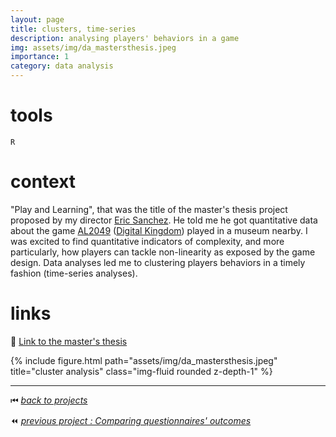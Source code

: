```yaml
---
layout: page
title: clusters, time-series
description: analysing players' behaviors in a game
img: assets/img/da_mastersthesis.jpeg
importance: 1
category: data analysis
---
```


# tools

`R`

# context

"Play and Learning", that was the title of the master's thesis project proposed by my director [Eric Sanchez](https://www.linkedin.com/in/sanchezeric/). He told me he got quantitative data about the game [AL2049](https://www.alimentarium.org/fr/activities/al2049-lescape-game-de-lalimentarium) ([Digital Kingdom](https://digitalkingdom.ch/projet/al-2049/)) played in a museum nearby. I was excited to find quantitative indicators of complexity, and more particularly, how players can tackle non-linearity as exposed by the game design. Data analyses led me to clustering players behaviors in a timely fashion (time-series analyses).

# links

📖 [Link to the master's thesis](https://tecfaetu.unige.ch/etu-maltt/baldur/rioja0/memoire/al2049_maltt_kr_20240906.pdf)

<div class="row">
    <div class="col-sm mt-3 mt-md-0">
        {% include figure.html path="assets/img/da_mastersthesis.jpeg" title="cluster analysis" class="img-fluid rounded z-depth-1" %}
    </div>
</div>

______

⏮ [*back to projects*](./..)

<!-- ⏩ [*next project : Astral Chamber*](./../vg_astralchamber) -->

⏪ [*previous project : Comparing questionnaires' outcomes*](./../da_questionnaires)